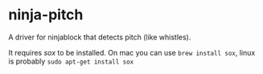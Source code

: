 ninja-pitch
======

A driver for ninjablock that detects pitch (like whistles).

It requires *sox* to be installed. On mac you can use `brew install sox`, linux is probably `sudo apt-get install sox`
